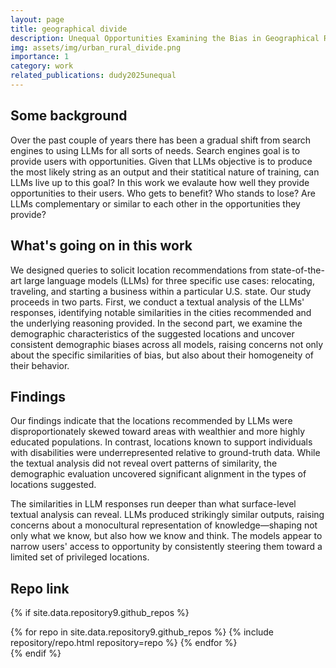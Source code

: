 ```yaml
---
layout: page
title: geographical divide
description: Unequal Opportunities Examining the Bias in Geographical Recommendations by Large Language Models (2025). Won Honorable Mention Award!
img: assets/img/urban_rural_divide.png
importance: 1
category: work
related_publications: dudy2025unequal 
---
```


## Some background

Over the past couple of years there has been a gradual shift from search engines to using LLMs for all sorts of needs. Search engines goal is to provide users with opportunities. Given that LLMs objective is to produce the most likely string as an output and their statitical nature of training, can LLMs live up to this goal? In this work we evalaute how well they provide opportunities to their users. Who gets to benefit? Who stands to lose? Are LLMs complementary or similar to each other in the opportunities they provide? 

## What's going on in this work

We designed queries to solicit location recommendations from state-of-the-art large language models (LLMs) for three specific use cases: relocating, traveling, and starting a business within a particular U.S. state. Our study proceeds in two parts. First, we conduct a textual analysis of the LLMs' responses, identifying notable similarities in the cities recommended and the underlying reasoning provided. In the second part, we examine the demographic characteristics of the suggested locations and uncover consistent demographic biases across all models, raising concerns not only about the specific similarities of bias, but also about their homogeneity of their behavior. 
 
## Findings

Our findings indicate that the locations recommended by LLMs were disproportionately skewed toward areas with wealthier and more highly educated populations. In contrast, locations known to support individuals with disabilities were underrepresented relative to ground-truth data. While the textual analysis did not reveal overt patterns of similarity, the demographic evaluation uncovered significant alignment in the types of locations suggested.

The similarities in LLM responses run deeper than what surface-level textual analysis can reveal.
LLMs produced strikingly similar outputs, raising concerns about a monocultural representation of knowledge—shaping not only what we know, but also how we know and think.
The models appear to narrow users' access to opportunity by consistently steering them toward a limited set of privileged locations.

## Repo link
{% if site.data.repository9.github_repos %}
<div class="repositories d-flex flex-wrap flex-md-row flex-column justify-content-between align-items-center">
  {% for repo in site.data.repository9.github_repos %}
    {% include repository/repo.html repository=repo %}
  {% endfor %}
</div>
{% endif %}
